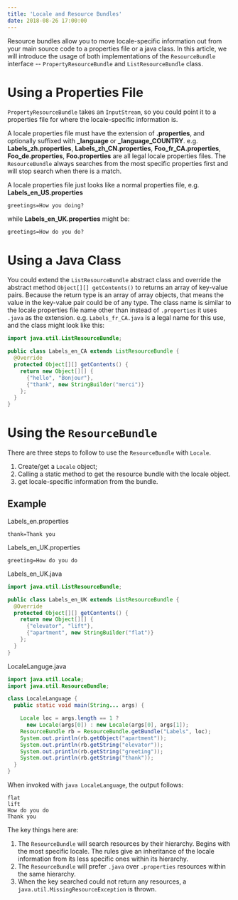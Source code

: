 ```yaml
---
title: 'Locale and Resource Bundles'
date: 2018-08-26 17:00:00
---
```

Resource bundles allow you to move locale-specific information out from your main source code to a properties file or a java class. In this article, we will introduce the usage of both implementations of the `ResourceBundle` interface -- `PropertyResourceBundle` and `ListResourceBundle` class.
<!-- Excerpt End -->

# Using a Properties File

`PropertyResourceBundle` takes an `InputStream`, so you could point it to a properties file for where the locale-specific information is.

A locale properties file must have the extension of **.properties**, and optionally suffixed with **_language** or **_language_COUNTRY**. e.g. **Labels_zh.properties**, **Labels_zh_CN.properties**, **Foo_fr_CA.properties**, **Foo_de.properties**, **Foo.properties** are all legal locale properties files. The `ResourceBundle` always searches from the most specific properties first and will stop search when there is a match.

A locale properties file just looks like a normal properties file, e.g. **Labels_en_US.properties**

```
greetings=How you doing?
```
while **Labels_en_UK.properties** might be:
```
greetings=How do you do?
```

# Using a Java Class

You could extend the `ListResourceBundle` abstract class and override the abstract method `Object[][] getContents()` to returns an array of key-value pairs.  Because the return type is an array of array objects, that means the value in the key-value pair could be of any type. The class name is similar to the locale properties file name other than instead of `.properties` it uses `.java` as the extension. e.g. `Labels_fr_CA.java` is a legal name for this use, and the class might look like this:

```java
import java.util.ListResourceBundle;

public class Labels_en_CA extends ListResourceBundle {
  @Override
  protected Object[][] getContents() {
    return new Object[][] {
      {"hello", "Bonjour"},
      {"thank", new StringBuilder("merci")}
    };
  }
}
```

# Using the `ResourceBundle`

There are three steps to follow to use the `ResourceBundle` with `Locale`.

1. Create/get a `Locale` object;
2. Calling a static method to get the resource bundle with the locale object.
3. get locale-specific information from the bundle.

## Example

Labels_en.properties
```
thank=Thank you
```

Labels_en_UK.properties
```
greeting=How do you do
```

Labels_en_UK.java
```java
import java.util.ListResourceBundle;

public class Labels_en_UK extends ListResourceBundle {
  @Override
  protected Object[][] getContents() {
    return new Object[][] {
      {"elevator", "lift"},
      {"apartment", new StringBuilder("flat")}
    };
  }
}
```

LocaleLanguge.java
```java
import java.util.Locale;
import java.util.ResourceBundle;

class LocaleLanguage {
  public static void main(String... args) {

    Locale loc = args.length == 1 ? 
      new Locale(args[0]) : new Locale(args[0], args[1]);
    ResourceBundle rb = ResourceBundle.getBundle("Labels", loc);
    System.out.println(rb.getObject("apartment"));
    System.out.println(rb.getString("elevator"));
    System.out.println(rb.getString("greeting"));
    System.out.println(rb.getString("thank"));
  }
}

```

When invoked with `java LocaleLanguage`, the output follows:
```
flat
lift
How do you do
Thank you
```

The key things here are:
1. The `ResourceBundle` will search resources by their hierarchy. Begins with the most specific locale. The rules give an inheritance of the locale information from its less specific ones within its hierarchy.
2. The `ResourceBundle` will prefer `.java` over `.properties` resources within the same hierarchy.
3. When the key searched could not return any resources, a `java.util.MissingResourceException` is thrown.

